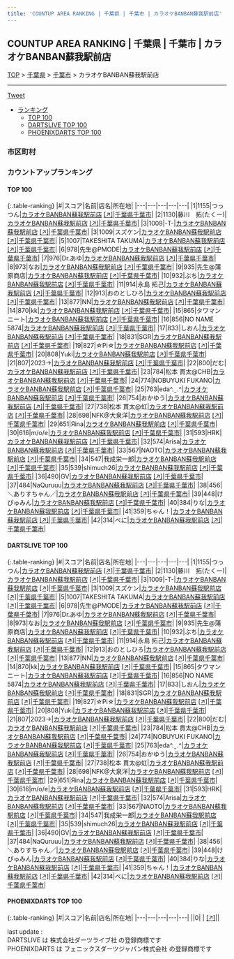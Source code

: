 ```yaml
---
title: 'COUNTUP AREA RANKING | 千葉県 | 千葉市 | カラオケBANBAN蘇我駅前店'
---
```

## COUNTUP AREA RANKING | 千葉県 | 千葉市 | カラオケBANBAN蘇我駅前店

[TOP](/darts/rank/) > [千葉県](/darts/rank/千葉県/) > [千葉市](/darts/rank/千葉県/千葉市/) > カラオケBANBAN蘇我駅前店

___

<a href="https://twitter.com/share?ref_src=twsrc%5Etfw" data-text="COUNTUP AREA RANKING | 千葉県千葉市カラオケBANBAN蘇我駅前店" class="twitter-share-button" data-hashtags="DARTSLIVE,PHOENIXDARTS,darts,ダーツ" data-show-count="false">Tweet</a>

* [ランキング](#カウントアップランキング)
    * [TOP 100](#top-100)
    * [DARTSLIVE TOP 100](#dartslive-top-100)
    * [PHOENIXDARTS TOP 100](#phoenixdarts-top-100)

### 市区町村

<ul>

</ul>

### カウントアップランキング

#### TOP 100



{:.table-ranking}
|#|スコア|名前|店名|所在地|
|---|---|---|---|---|
|1|1155|<span class="rank-name-dl">つっつん</span>|<a href="/darts/rank/shops/3c70e6ab990f79b20d9b047a20a7ba1e.html">カラオケBANBAN蘇我駅前店</a> <a href="https://search.dartslive.com/jp/shop/3c70e6ab990f79b20d9b047a20a7ba1e">[↗]</a>|<a href="/darts/rank/千葉県/千葉市">千葉県千葉市</a>|
|2|1130|<span class="rank-name-dl">藤川　拓(たくー)</span>|<a href="/darts/rank/shops/3c70e6ab990f79b20d9b047a20a7ba1e.html">カラオケBANBAN蘇我駅前店</a> <a href="https://search.dartslive.com/jp/shop/3c70e6ab990f79b20d9b047a20a7ba1e">[↗]</a>|<a href="/darts/rank/千葉県/千葉市">千葉県千葉市</a>|
|3|1009|<span class="rank-name-dl">-T-</span>|<a href="/darts/rank/shops/3c70e6ab990f79b20d9b047a20a7ba1e.html">カラオケBANBAN蘇我駅前店</a> <a href="https://search.dartslive.com/jp/shop/3c70e6ab990f79b20d9b047a20a7ba1e">[↗]</a>|<a href="/darts/rank/千葉県/千葉市">千葉県千葉市</a>|
|3|1009|<span class="rank-name-dl">スズケン</span>|<a href="/darts/rank/shops/3c70e6ab990f79b20d9b047a20a7ba1e.html">カラオケBANBAN蘇我駅前店</a> <a href="https://search.dartslive.com/jp/shop/3c70e6ab990f79b20d9b047a20a7ba1e">[↗]</a>|<a href="/darts/rank/千葉県/千葉市">千葉県千葉市</a>|
|5|1007|<span class="rank-name-dl">TAKESHITA TAKUMA</span>|<a href="/darts/rank/shops/3c70e6ab990f79b20d9b047a20a7ba1e.html">カラオケBANBAN蘇我駅前店</a> <a href="https://search.dartslive.com/jp/shop/3c70e6ab990f79b20d9b047a20a7ba1e">[↗]</a>|<a href="/darts/rank/千葉県/千葉市">千葉県千葉市</a>|
|6|978|<span class="rank-name-dl">先生@PMODE</span>|<a href="/darts/rank/shops/3c70e6ab990f79b20d9b047a20a7ba1e.html">カラオケBANBAN蘇我駅前店</a> <a href="https://search.dartslive.com/jp/shop/3c70e6ab990f79b20d9b047a20a7ba1e">[↗]</a>|<a href="/darts/rank/千葉県/千葉市">千葉県千葉市</a>|
|7|976|<span class="rank-name-dl">Dr.あゆ</span>|<a href="/darts/rank/shops/3c70e6ab990f79b20d9b047a20a7ba1e.html">カラオケBANBAN蘇我駅前店</a> <a href="https://search.dartslive.com/jp/shop/3c70e6ab990f79b20d9b047a20a7ba1e">[↗]</a>|<a href="/darts/rank/千葉県/千葉市">千葉県千葉市</a>|
|8|973|<span class="rank-name-dl">なお</span>|<a href="/darts/rank/shops/3c70e6ab990f79b20d9b047a20a7ba1e.html">カラオケBANBAN蘇我駅前店</a> <a href="https://search.dartslive.com/jp/shop/3c70e6ab990f79b20d9b047a20a7ba1e">[↗]</a>|<a href="/darts/rank/千葉県/千葉市">千葉県千葉市</a>|
|9|935|<span class="rank-name-dl">先生@蒲原商店</span>|<a href="/darts/rank/shops/3c70e6ab990f79b20d9b047a20a7ba1e.html">カラオケBANBAN蘇我駅前店</a> <a href="https://search.dartslive.com/jp/shop/3c70e6ab990f79b20d9b047a20a7ba1e">[↗]</a>|<a href="/darts/rank/千葉県/千葉市">千葉県千葉市</a>|
|10|932|<span class="rank-name-dl">ぶち</span>|<a href="/darts/rank/shops/3c70e6ab990f79b20d9b047a20a7ba1e.html">カラオケBANBAN蘇我駅前店</a> <a href="https://search.dartslive.com/jp/shop/3c70e6ab990f79b20d9b047a20a7ba1e">[↗]</a>|<a href="/darts/rank/千葉県/千葉市">千葉県千葉市</a>|
|11|914|<span class="rank-name-dl">永島 拓己</span>|<a href="/darts/rank/shops/3c70e6ab990f79b20d9b047a20a7ba1e.html">カラオケBANBAN蘇我駅前店</a> <a href="https://search.dartslive.com/jp/shop/3c70e6ab990f79b20d9b047a20a7ba1e">[↗]</a>|<a href="/darts/rank/千葉県/千葉市">千葉県千葉市</a>|
|12|913|<span class="rank-name-dl">おのとしひろ</span>|<a href="/darts/rank/shops/3c70e6ab990f79b20d9b047a20a7ba1e.html">カラオケBANBAN蘇我駅前店</a> <a href="https://search.dartslive.com/jp/shop/3c70e6ab990f79b20d9b047a20a7ba1e">[↗]</a>|<a href="/darts/rank/千葉県/千葉市">千葉県千葉市</a>|
|13|877|<span class="rank-name-dl">NN</span>|<a href="/darts/rank/shops/3c70e6ab990f79b20d9b047a20a7ba1e.html">カラオケBANBAN蘇我駅前店</a> <a href="https://search.dartslive.com/jp/shop/3c70e6ab990f79b20d9b047a20a7ba1e">[↗]</a>|<a href="/darts/rank/千葉県/千葉市">千葉県千葉市</a>|
|14|870|<span class="rank-name-dl">kk</span>|<a href="/darts/rank/shops/3c70e6ab990f79b20d9b047a20a7ba1e.html">カラオケBANBAN蘇我駅前店</a> <a href="https://search.dartslive.com/jp/shop/3c70e6ab990f79b20d9b047a20a7ba1e">[↗]</a>|<a href="/darts/rank/千葉県/千葉市">千葉県千葉市</a>|
|15|865|<span class="rank-name-dl">タワマンニート</span>|<a href="/darts/rank/shops/3c70e6ab990f79b20d9b047a20a7ba1e.html">カラオケBANBAN蘇我駅前店</a> <a href="https://search.dartslive.com/jp/shop/3c70e6ab990f79b20d9b047a20a7ba1e">[↗]</a>|<a href="/darts/rank/千葉県/千葉市">千葉県千葉市</a>|
|16|856|<span class="rank-name-dl">NO NAME 5874</span>|<a href="/darts/rank/shops/3c70e6ab990f79b20d9b047a20a7ba1e.html">カラオケBANBAN蘇我駅前店</a> <a href="https://search.dartslive.com/jp/shop/3c70e6ab990f79b20d9b047a20a7ba1e">[↗]</a>|<a href="/darts/rank/千葉県/千葉市">千葉県千葉市</a>|
|17|833|<span class="rank-name-dl">しおん</span>|<a href="/darts/rank/shops/3c70e6ab990f79b20d9b047a20a7ba1e.html">カラオケBANBAN蘇我駅前店</a> <a href="https://search.dartslive.com/jp/shop/3c70e6ab990f79b20d9b047a20a7ba1e">[↗]</a>|<a href="/darts/rank/千葉県/千葉市">千葉県千葉市</a>|
|18|831|<span class="rank-name-dl">SGR</span>|<a href="/darts/rank/shops/3c70e6ab990f79b20d9b047a20a7ba1e.html">カラオケBANBAN蘇我駅前店</a> <a href="https://search.dartslive.com/jp/shop/3c70e6ab990f79b20d9b047a20a7ba1e">[↗]</a>|<a href="/darts/rank/千葉県/千葉市">千葉県千葉市</a>|
|19|827|<span class="rank-name-dl">☆Pi☆</span>|<a href="/darts/rank/shops/3c70e6ab990f79b20d9b047a20a7ba1e.html">カラオケBANBAN蘇我駅前店</a> <a href="https://search.dartslive.com/jp/shop/3c70e6ab990f79b20d9b047a20a7ba1e">[↗]</a>|<a href="/darts/rank/千葉県/千葉市">千葉県千葉市</a>|
|20|808|<span class="rank-name-dl">Yuki</span>|<a href="/darts/rank/shops/3c70e6ab990f79b20d9b047a20a7ba1e.html">カラオケBANBAN蘇我駅前店</a> <a href="https://search.dartslive.com/jp/shop/3c70e6ab990f79b20d9b047a20a7ba1e">[↗]</a>|<a href="/darts/rank/千葉県/千葉市">千葉県千葉市</a>|
|21|807|<span class="rank-name-dl">2023→</span>|<a href="/darts/rank/shops/3c70e6ab990f79b20d9b047a20a7ba1e.html">カラオケBANBAN蘇我駅前店</a> <a href="https://search.dartslive.com/jp/shop/3c70e6ab990f79b20d9b047a20a7ba1e">[↗]</a>|<a href="/darts/rank/千葉県/千葉市">千葉県千葉市</a>|
|22|800|<span class="rank-name-dl">だむ</span>|<a href="/darts/rank/shops/3c70e6ab990f79b20d9b047a20a7ba1e.html">カラオケBANBAN蘇我駅前店</a> <a href="https://search.dartslive.com/jp/shop/3c70e6ab990f79b20d9b047a20a7ba1e">[↗]</a>|<a href="/darts/rank/千葉県/千葉市">千葉県千葉市</a>|
|23|784|<span class="rank-name-dl">松本 貫太@CHB</span>|<a href="/darts/rank/shops/3c70e6ab990f79b20d9b047a20a7ba1e.html">カラオケBANBAN蘇我駅前店</a> <a href="https://search.dartslive.com/jp/shop/3c70e6ab990f79b20d9b047a20a7ba1e">[↗]</a>|<a href="/darts/rank/千葉県/千葉市">千葉県千葉市</a>|
|24|774|<span class="rank-name-dl">NOBUYUKI FUKANO</span>|<a href="/darts/rank/shops/3c70e6ab990f79b20d9b047a20a7ba1e.html">カラオケBANBAN蘇我駅前店</a> <a href="https://search.dartslive.com/jp/shop/3c70e6ab990f79b20d9b047a20a7ba1e">[↗]</a>|<a href="/darts/rank/千葉県/千葉市">千葉県千葉市</a>|
|25|763|<span class="rank-name-dl">eda^. ̫ .^‪</span>|<a href="/darts/rank/shops/3c70e6ab990f79b20d9b047a20a7ba1e.html">カラオケBANBAN蘇我駅前店</a> <a href="https://search.dartslive.com/jp/shop/3c70e6ab990f79b20d9b047a20a7ba1e">[↗]</a>|<a href="/darts/rank/千葉県/千葉市">千葉県千葉市</a>|
|26|754|<span class="rank-name-dl">おかゆう</span>|<a href="/darts/rank/shops/3c70e6ab990f79b20d9b047a20a7ba1e.html">カラオケBANBAN蘇我駅前店</a> <a href="https://search.dartslive.com/jp/shop/3c70e6ab990f79b20d9b047a20a7ba1e">[↗]</a>|<a href="/darts/rank/千葉県/千葉市">千葉県千葉市</a>|
|27|738|<span class="rank-name-dl">松本 貫太@虹</span>|<a href="/darts/rank/shops/3c70e6ab990f79b20d9b047a20a7ba1e.html">カラオケBANBAN蘇我駅前店</a> <a href="https://search.dartslive.com/jp/shop/3c70e6ab990f79b20d9b047a20a7ba1e">[↗]</a>|<a href="/darts/rank/千葉県/千葉市">千葉県千葉市</a>|
|28|698|<span class="rank-name-dl">NFK@大泉洋</span>|<a href="/darts/rank/shops/3c70e6ab990f79b20d9b047a20a7ba1e.html">カラオケBANBAN蘇我駅前店</a> <a href="https://search.dartslive.com/jp/shop/3c70e6ab990f79b20d9b047a20a7ba1e">[↗]</a>|<a href="/darts/rank/千葉県/千葉市">千葉県千葉市</a>|
|29|651|<span class="rank-name-dl">Яina</span>|<a href="/darts/rank/shops/3c70e6ab990f79b20d9b047a20a7ba1e.html">カラオケBANBAN蘇我駅前店</a> <a href="https://search.dartslive.com/jp/shop/3c70e6ab990f79b20d9b047a20a7ba1e">[↗]</a>|<a href="/darts/rank/千葉県/千葉市">千葉県千葉市</a>|
|30|616|<span class="rank-name-dl">m/o/e</span>|<a href="/darts/rank/shops/3c70e6ab990f79b20d9b047a20a7ba1e.html">カラオケBANBAN蘇我駅前店</a> <a href="https://search.dartslive.com/jp/shop/3c70e6ab990f79b20d9b047a20a7ba1e">[↗]</a>|<a href="/darts/rank/千葉県/千葉市">千葉県千葉市</a>|
|31|593|<span class="rank-name-dl">HRK</span>|<a href="/darts/rank/shops/3c70e6ab990f79b20d9b047a20a7ba1e.html">カラオケBANBAN蘇我駅前店</a> <a href="https://search.dartslive.com/jp/shop/3c70e6ab990f79b20d9b047a20a7ba1e">[↗]</a>|<a href="/darts/rank/千葉県/千葉市">千葉県千葉市</a>|
|32|574|<span class="rank-name-dl">Arisa</span>|<a href="/darts/rank/shops/3c70e6ab990f79b20d9b047a20a7ba1e.html">カラオケBANBAN蘇我駅前店</a> <a href="https://search.dartslive.com/jp/shop/3c70e6ab990f79b20d9b047a20a7ba1e">[↗]</a>|<a href="/darts/rank/千葉県/千葉市">千葉県千葉市</a>|
|33|567|<span class="rank-name-dl">NAOTO</span>|<a href="/darts/rank/shops/3c70e6ab990f79b20d9b047a20a7ba1e.html">カラオケBANBAN蘇我駅前店</a> <a href="https://search.dartslive.com/jp/shop/3c70e6ab990f79b20d9b047a20a7ba1e">[↗]</a>|<a href="/darts/rank/千葉県/千葉市">千葉県千葉市</a>|
|34|547|<span class="rank-name-dl">我成栄一郎</span>|<a href="/darts/rank/shops/3c70e6ab990f79b20d9b047a20a7ba1e.html">カラオケBANBAN蘇我駅前店</a> <a href="https://search.dartslive.com/jp/shop/3c70e6ab990f79b20d9b047a20a7ba1e">[↗]</a>|<a href="/darts/rank/千葉県/千葉市">千葉県千葉市</a>|
|35|539|<span class="rank-name-dl">shimuch26</span>|<a href="/darts/rank/shops/3c70e6ab990f79b20d9b047a20a7ba1e.html">カラオケBANBAN蘇我駅前店</a> <a href="https://search.dartslive.com/jp/shop/3c70e6ab990f79b20d9b047a20a7ba1e">[↗]</a>|<a href="/darts/rank/千葉県/千葉市">千葉県千葉市</a>|
|36|490|<span class="rank-name-dl">GV</span>|<a href="/darts/rank/shops/3c70e6ab990f79b20d9b047a20a7ba1e.html">カラオケBANBAN蘇我駅前店</a> <a href="https://search.dartslive.com/jp/shop/3c70e6ab990f79b20d9b047a20a7ba1e">[↗]</a>|<a href="/darts/rank/千葉県/千葉市">千葉県千葉市</a>|
|37|484|<span class="rank-name-dl">NaQuruuu</span>|<a href="/darts/rank/shops/3c70e6ab990f79b20d9b047a20a7ba1e.html">カラオケBANBAN蘇我駅前店</a> <a href="https://search.dartslive.com/jp/shop/3c70e6ab990f79b20d9b047a20a7ba1e">[↗]</a>|<a href="/darts/rank/千葉県/千葉市">千葉県千葉市</a>|
|38|456|<span class="rank-name-dl">＼ありすちゃん／</span>|<a href="/darts/rank/shops/3c70e6ab990f79b20d9b047a20a7ba1e.html">カラオケBANBAN蘇我駅前店</a> <a href="https://search.dartslive.com/jp/shop/3c70e6ab990f79b20d9b047a20a7ba1e">[↗]</a>|<a href="/darts/rank/千葉県/千葉市">千葉県千葉市</a>|
|39|448|<span class="rank-name-dl">けぴゅみん</span>|<a href="/darts/rank/shops/3c70e6ab990f79b20d9b047a20a7ba1e.html">カラオケBANBAN蘇我駅前店</a> <a href="https://search.dartslive.com/jp/shop/3c70e6ab990f79b20d9b047a20a7ba1e">[↗]</a>|<a href="/darts/rank/千葉県/千葉市">千葉県千葉市</a>|
|40|384|<span class="rank-name-dl">りな</span>|<a href="/darts/rank/shops/3c70e6ab990f79b20d9b047a20a7ba1e.html">カラオケBANBAN蘇我駅前店</a> <a href="https://search.dartslive.com/jp/shop/3c70e6ab990f79b20d9b047a20a7ba1e">[↗]</a>|<a href="/darts/rank/千葉県/千葉市">千葉県千葉市</a>|
|41|359|<span class="rank-name-dl">ちゃん！</span>|<a href="/darts/rank/shops/3c70e6ab990f79b20d9b047a20a7ba1e.html">カラオケBANBAN蘇我駅前店</a> <a href="https://search.dartslive.com/jp/shop/3c70e6ab990f79b20d9b047a20a7ba1e">[↗]</a>|<a href="/darts/rank/千葉県/千葉市">千葉県千葉市</a>|
|42|314|<span class="rank-name-dl">べに</span>|<a href="/darts/rank/shops/3c70e6ab990f79b20d9b047a20a7ba1e.html">カラオケBANBAN蘇我駅前店</a> <a href="https://search.dartslive.com/jp/shop/3c70e6ab990f79b20d9b047a20a7ba1e">[↗]</a>|<a href="/darts/rank/千葉県/千葉市">千葉県千葉市</a>|


#### DARTSLIVE TOP 100



{:.table-ranking}
|#|スコア|名前|店名|所在地|
|---|---|---|---|---|
|1|1155|<span class="rank-name-dl">つっつん</span>|<a href="/darts/rank/shops/3c70e6ab990f79b20d9b047a20a7ba1e.html">カラオケBANBAN蘇我駅前店</a> <a href="https://search.dartslive.com/jp/shop/3c70e6ab990f79b20d9b047a20a7ba1e">[↗]</a>|<a href="/darts/rank/千葉県/千葉市">千葉県千葉市</a>|
|2|1130|<span class="rank-name-dl">藤川　拓(たくー)</span>|<a href="/darts/rank/shops/3c70e6ab990f79b20d9b047a20a7ba1e.html">カラオケBANBAN蘇我駅前店</a> <a href="https://search.dartslive.com/jp/shop/3c70e6ab990f79b20d9b047a20a7ba1e">[↗]</a>|<a href="/darts/rank/千葉県/千葉市">千葉県千葉市</a>|
|3|1009|<span class="rank-name-dl">-T-</span>|<a href="/darts/rank/shops/3c70e6ab990f79b20d9b047a20a7ba1e.html">カラオケBANBAN蘇我駅前店</a> <a href="https://search.dartslive.com/jp/shop/3c70e6ab990f79b20d9b047a20a7ba1e">[↗]</a>|<a href="/darts/rank/千葉県/千葉市">千葉県千葉市</a>|
|3|1009|<span class="rank-name-dl">スズケン</span>|<a href="/darts/rank/shops/3c70e6ab990f79b20d9b047a20a7ba1e.html">カラオケBANBAN蘇我駅前店</a> <a href="https://search.dartslive.com/jp/shop/3c70e6ab990f79b20d9b047a20a7ba1e">[↗]</a>|<a href="/darts/rank/千葉県/千葉市">千葉県千葉市</a>|
|5|1007|<span class="rank-name-dl">TAKESHITA TAKUMA</span>|<a href="/darts/rank/shops/3c70e6ab990f79b20d9b047a20a7ba1e.html">カラオケBANBAN蘇我駅前店</a> <a href="https://search.dartslive.com/jp/shop/3c70e6ab990f79b20d9b047a20a7ba1e">[↗]</a>|<a href="/darts/rank/千葉県/千葉市">千葉県千葉市</a>|
|6|978|<span class="rank-name-dl">先生@PMODE</span>|<a href="/darts/rank/shops/3c70e6ab990f79b20d9b047a20a7ba1e.html">カラオケBANBAN蘇我駅前店</a> <a href="https://search.dartslive.com/jp/shop/3c70e6ab990f79b20d9b047a20a7ba1e">[↗]</a>|<a href="/darts/rank/千葉県/千葉市">千葉県千葉市</a>|
|7|976|<span class="rank-name-dl">Dr.あゆ</span>|<a href="/darts/rank/shops/3c70e6ab990f79b20d9b047a20a7ba1e.html">カラオケBANBAN蘇我駅前店</a> <a href="https://search.dartslive.com/jp/shop/3c70e6ab990f79b20d9b047a20a7ba1e">[↗]</a>|<a href="/darts/rank/千葉県/千葉市">千葉県千葉市</a>|
|8|973|<span class="rank-name-dl">なお</span>|<a href="/darts/rank/shops/3c70e6ab990f79b20d9b047a20a7ba1e.html">カラオケBANBAN蘇我駅前店</a> <a href="https://search.dartslive.com/jp/shop/3c70e6ab990f79b20d9b047a20a7ba1e">[↗]</a>|<a href="/darts/rank/千葉県/千葉市">千葉県千葉市</a>|
|9|935|<span class="rank-name-dl">先生@蒲原商店</span>|<a href="/darts/rank/shops/3c70e6ab990f79b20d9b047a20a7ba1e.html">カラオケBANBAN蘇我駅前店</a> <a href="https://search.dartslive.com/jp/shop/3c70e6ab990f79b20d9b047a20a7ba1e">[↗]</a>|<a href="/darts/rank/千葉県/千葉市">千葉県千葉市</a>|
|10|932|<span class="rank-name-dl">ぶち</span>|<a href="/darts/rank/shops/3c70e6ab990f79b20d9b047a20a7ba1e.html">カラオケBANBAN蘇我駅前店</a> <a href="https://search.dartslive.com/jp/shop/3c70e6ab990f79b20d9b047a20a7ba1e">[↗]</a>|<a href="/darts/rank/千葉県/千葉市">千葉県千葉市</a>|
|11|914|<span class="rank-name-dl">永島 拓己</span>|<a href="/darts/rank/shops/3c70e6ab990f79b20d9b047a20a7ba1e.html">カラオケBANBAN蘇我駅前店</a> <a href="https://search.dartslive.com/jp/shop/3c70e6ab990f79b20d9b047a20a7ba1e">[↗]</a>|<a href="/darts/rank/千葉県/千葉市">千葉県千葉市</a>|
|12|913|<span class="rank-name-dl">おのとしひろ</span>|<a href="/darts/rank/shops/3c70e6ab990f79b20d9b047a20a7ba1e.html">カラオケBANBAN蘇我駅前店</a> <a href="https://search.dartslive.com/jp/shop/3c70e6ab990f79b20d9b047a20a7ba1e">[↗]</a>|<a href="/darts/rank/千葉県/千葉市">千葉県千葉市</a>|
|13|877|<span class="rank-name-dl">NN</span>|<a href="/darts/rank/shops/3c70e6ab990f79b20d9b047a20a7ba1e.html">カラオケBANBAN蘇我駅前店</a> <a href="https://search.dartslive.com/jp/shop/3c70e6ab990f79b20d9b047a20a7ba1e">[↗]</a>|<a href="/darts/rank/千葉県/千葉市">千葉県千葉市</a>|
|14|870|<span class="rank-name-dl">kk</span>|<a href="/darts/rank/shops/3c70e6ab990f79b20d9b047a20a7ba1e.html">カラオケBANBAN蘇我駅前店</a> <a href="https://search.dartslive.com/jp/shop/3c70e6ab990f79b20d9b047a20a7ba1e">[↗]</a>|<a href="/darts/rank/千葉県/千葉市">千葉県千葉市</a>|
|15|865|<span class="rank-name-dl">タワマンニート</span>|<a href="/darts/rank/shops/3c70e6ab990f79b20d9b047a20a7ba1e.html">カラオケBANBAN蘇我駅前店</a> <a href="https://search.dartslive.com/jp/shop/3c70e6ab990f79b20d9b047a20a7ba1e">[↗]</a>|<a href="/darts/rank/千葉県/千葉市">千葉県千葉市</a>|
|16|856|<span class="rank-name-dl">NO NAME 5874</span>|<a href="/darts/rank/shops/3c70e6ab990f79b20d9b047a20a7ba1e.html">カラオケBANBAN蘇我駅前店</a> <a href="https://search.dartslive.com/jp/shop/3c70e6ab990f79b20d9b047a20a7ba1e">[↗]</a>|<a href="/darts/rank/千葉県/千葉市">千葉県千葉市</a>|
|17|833|<span class="rank-name-dl">しおん</span>|<a href="/darts/rank/shops/3c70e6ab990f79b20d9b047a20a7ba1e.html">カラオケBANBAN蘇我駅前店</a> <a href="https://search.dartslive.com/jp/shop/3c70e6ab990f79b20d9b047a20a7ba1e">[↗]</a>|<a href="/darts/rank/千葉県/千葉市">千葉県千葉市</a>|
|18|831|<span class="rank-name-dl">SGR</span>|<a href="/darts/rank/shops/3c70e6ab990f79b20d9b047a20a7ba1e.html">カラオケBANBAN蘇我駅前店</a> <a href="https://search.dartslive.com/jp/shop/3c70e6ab990f79b20d9b047a20a7ba1e">[↗]</a>|<a href="/darts/rank/千葉県/千葉市">千葉県千葉市</a>|
|19|827|<span class="rank-name-dl">☆Pi☆</span>|<a href="/darts/rank/shops/3c70e6ab990f79b20d9b047a20a7ba1e.html">カラオケBANBAN蘇我駅前店</a> <a href="https://search.dartslive.com/jp/shop/3c70e6ab990f79b20d9b047a20a7ba1e">[↗]</a>|<a href="/darts/rank/千葉県/千葉市">千葉県千葉市</a>|
|20|808|<span class="rank-name-dl">Yuki</span>|<a href="/darts/rank/shops/3c70e6ab990f79b20d9b047a20a7ba1e.html">カラオケBANBAN蘇我駅前店</a> <a href="https://search.dartslive.com/jp/shop/3c70e6ab990f79b20d9b047a20a7ba1e">[↗]</a>|<a href="/darts/rank/千葉県/千葉市">千葉県千葉市</a>|
|21|807|<span class="rank-name-dl">2023→</span>|<a href="/darts/rank/shops/3c70e6ab990f79b20d9b047a20a7ba1e.html">カラオケBANBAN蘇我駅前店</a> <a href="https://search.dartslive.com/jp/shop/3c70e6ab990f79b20d9b047a20a7ba1e">[↗]</a>|<a href="/darts/rank/千葉県/千葉市">千葉県千葉市</a>|
|22|800|<span class="rank-name-dl">だむ</span>|<a href="/darts/rank/shops/3c70e6ab990f79b20d9b047a20a7ba1e.html">カラオケBANBAN蘇我駅前店</a> <a href="https://search.dartslive.com/jp/shop/3c70e6ab990f79b20d9b047a20a7ba1e">[↗]</a>|<a href="/darts/rank/千葉県/千葉市">千葉県千葉市</a>|
|23|784|<span class="rank-name-dl">松本 貫太@CHB</span>|<a href="/darts/rank/shops/3c70e6ab990f79b20d9b047a20a7ba1e.html">カラオケBANBAN蘇我駅前店</a> <a href="https://search.dartslive.com/jp/shop/3c70e6ab990f79b20d9b047a20a7ba1e">[↗]</a>|<a href="/darts/rank/千葉県/千葉市">千葉県千葉市</a>|
|24|774|<span class="rank-name-dl">NOBUYUKI FUKANO</span>|<a href="/darts/rank/shops/3c70e6ab990f79b20d9b047a20a7ba1e.html">カラオケBANBAN蘇我駅前店</a> <a href="https://search.dartslive.com/jp/shop/3c70e6ab990f79b20d9b047a20a7ba1e">[↗]</a>|<a href="/darts/rank/千葉県/千葉市">千葉県千葉市</a>|
|25|763|<span class="rank-name-dl">eda^. ̫ .^‪</span>|<a href="/darts/rank/shops/3c70e6ab990f79b20d9b047a20a7ba1e.html">カラオケBANBAN蘇我駅前店</a> <a href="https://search.dartslive.com/jp/shop/3c70e6ab990f79b20d9b047a20a7ba1e">[↗]</a>|<a href="/darts/rank/千葉県/千葉市">千葉県千葉市</a>|
|26|754|<span class="rank-name-dl">おかゆう</span>|<a href="/darts/rank/shops/3c70e6ab990f79b20d9b047a20a7ba1e.html">カラオケBANBAN蘇我駅前店</a> <a href="https://search.dartslive.com/jp/shop/3c70e6ab990f79b20d9b047a20a7ba1e">[↗]</a>|<a href="/darts/rank/千葉県/千葉市">千葉県千葉市</a>|
|27|738|<span class="rank-name-dl">松本 貫太@虹</span>|<a href="/darts/rank/shops/3c70e6ab990f79b20d9b047a20a7ba1e.html">カラオケBANBAN蘇我駅前店</a> <a href="https://search.dartslive.com/jp/shop/3c70e6ab990f79b20d9b047a20a7ba1e">[↗]</a>|<a href="/darts/rank/千葉県/千葉市">千葉県千葉市</a>|
|28|698|<span class="rank-name-dl">NFK@大泉洋</span>|<a href="/darts/rank/shops/3c70e6ab990f79b20d9b047a20a7ba1e.html">カラオケBANBAN蘇我駅前店</a> <a href="https://search.dartslive.com/jp/shop/3c70e6ab990f79b20d9b047a20a7ba1e">[↗]</a>|<a href="/darts/rank/千葉県/千葉市">千葉県千葉市</a>|
|29|651|<span class="rank-name-dl">Яina</span>|<a href="/darts/rank/shops/3c70e6ab990f79b20d9b047a20a7ba1e.html">カラオケBANBAN蘇我駅前店</a> <a href="https://search.dartslive.com/jp/shop/3c70e6ab990f79b20d9b047a20a7ba1e">[↗]</a>|<a href="/darts/rank/千葉県/千葉市">千葉県千葉市</a>|
|30|616|<span class="rank-name-dl">m/o/e</span>|<a href="/darts/rank/shops/3c70e6ab990f79b20d9b047a20a7ba1e.html">カラオケBANBAN蘇我駅前店</a> <a href="https://search.dartslive.com/jp/shop/3c70e6ab990f79b20d9b047a20a7ba1e">[↗]</a>|<a href="/darts/rank/千葉県/千葉市">千葉県千葉市</a>|
|31|593|<span class="rank-name-dl">HRK</span>|<a href="/darts/rank/shops/3c70e6ab990f79b20d9b047a20a7ba1e.html">カラオケBANBAN蘇我駅前店</a> <a href="https://search.dartslive.com/jp/shop/3c70e6ab990f79b20d9b047a20a7ba1e">[↗]</a>|<a href="/darts/rank/千葉県/千葉市">千葉県千葉市</a>|
|32|574|<span class="rank-name-dl">Arisa</span>|<a href="/darts/rank/shops/3c70e6ab990f79b20d9b047a20a7ba1e.html">カラオケBANBAN蘇我駅前店</a> <a href="https://search.dartslive.com/jp/shop/3c70e6ab990f79b20d9b047a20a7ba1e">[↗]</a>|<a href="/darts/rank/千葉県/千葉市">千葉県千葉市</a>|
|33|567|<span class="rank-name-dl">NAOTO</span>|<a href="/darts/rank/shops/3c70e6ab990f79b20d9b047a20a7ba1e.html">カラオケBANBAN蘇我駅前店</a> <a href="https://search.dartslive.com/jp/shop/3c70e6ab990f79b20d9b047a20a7ba1e">[↗]</a>|<a href="/darts/rank/千葉県/千葉市">千葉県千葉市</a>|
|34|547|<span class="rank-name-dl">我成栄一郎</span>|<a href="/darts/rank/shops/3c70e6ab990f79b20d9b047a20a7ba1e.html">カラオケBANBAN蘇我駅前店</a> <a href="https://search.dartslive.com/jp/shop/3c70e6ab990f79b20d9b047a20a7ba1e">[↗]</a>|<a href="/darts/rank/千葉県/千葉市">千葉県千葉市</a>|
|35|539|<span class="rank-name-dl">shimuch26</span>|<a href="/darts/rank/shops/3c70e6ab990f79b20d9b047a20a7ba1e.html">カラオケBANBAN蘇我駅前店</a> <a href="https://search.dartslive.com/jp/shop/3c70e6ab990f79b20d9b047a20a7ba1e">[↗]</a>|<a href="/darts/rank/千葉県/千葉市">千葉県千葉市</a>|
|36|490|<span class="rank-name-dl">GV</span>|<a href="/darts/rank/shops/3c70e6ab990f79b20d9b047a20a7ba1e.html">カラオケBANBAN蘇我駅前店</a> <a href="https://search.dartslive.com/jp/shop/3c70e6ab990f79b20d9b047a20a7ba1e">[↗]</a>|<a href="/darts/rank/千葉県/千葉市">千葉県千葉市</a>|
|37|484|<span class="rank-name-dl">NaQuruuu</span>|<a href="/darts/rank/shops/3c70e6ab990f79b20d9b047a20a7ba1e.html">カラオケBANBAN蘇我駅前店</a> <a href="https://search.dartslive.com/jp/shop/3c70e6ab990f79b20d9b047a20a7ba1e">[↗]</a>|<a href="/darts/rank/千葉県/千葉市">千葉県千葉市</a>|
|38|456|<span class="rank-name-dl">＼ありすちゃん／</span>|<a href="/darts/rank/shops/3c70e6ab990f79b20d9b047a20a7ba1e.html">カラオケBANBAN蘇我駅前店</a> <a href="https://search.dartslive.com/jp/shop/3c70e6ab990f79b20d9b047a20a7ba1e">[↗]</a>|<a href="/darts/rank/千葉県/千葉市">千葉県千葉市</a>|
|39|448|<span class="rank-name-dl">けぴゅみん</span>|<a href="/darts/rank/shops/3c70e6ab990f79b20d9b047a20a7ba1e.html">カラオケBANBAN蘇我駅前店</a> <a href="https://search.dartslive.com/jp/shop/3c70e6ab990f79b20d9b047a20a7ba1e">[↗]</a>|<a href="/darts/rank/千葉県/千葉市">千葉県千葉市</a>|
|40|384|<span class="rank-name-dl">りな</span>|<a href="/darts/rank/shops/3c70e6ab990f79b20d9b047a20a7ba1e.html">カラオケBANBAN蘇我駅前店</a> <a href="https://search.dartslive.com/jp/shop/3c70e6ab990f79b20d9b047a20a7ba1e">[↗]</a>|<a href="/darts/rank/千葉県/千葉市">千葉県千葉市</a>|
|41|359|<span class="rank-name-dl">ちゃん！</span>|<a href="/darts/rank/shops/3c70e6ab990f79b20d9b047a20a7ba1e.html">カラオケBANBAN蘇我駅前店</a> <a href="https://search.dartslive.com/jp/shop/3c70e6ab990f79b20d9b047a20a7ba1e">[↗]</a>|<a href="/darts/rank/千葉県/千葉市">千葉県千葉市</a>|
|42|314|<span class="rank-name-dl">べに</span>|<a href="/darts/rank/shops/3c70e6ab990f79b20d9b047a20a7ba1e.html">カラオケBANBAN蘇我駅前店</a> <a href="https://search.dartslive.com/jp/shop/3c70e6ab990f79b20d9b047a20a7ba1e">[↗]</a>|<a href="/darts/rank/千葉県/千葉市">千葉県千葉市</a>|


#### PHOENIXDARTS TOP 100



{:.table-ranking}
|#|スコア|名前|店名|所在地|
|---|---|---|---|---|
||0|<span class="rank-name-dl"> </span>|<a href="/darts/rank/shops/.html"></a> <a href="">[↗]</a>|<a href="/darts/rank//"></a>|


<div class="footer border-top border-gray-light mt-5 pt-3 text-right text-gray">
    last update : <span style="font-weight: italic" id="foot_last_modified"></span><br />
    DARTSLIVE は 株式会社ダーツライブ社 の登録商標です<br />
    PHOENIXDARTS は フェニックスダーツジャパン株式会社 の登録商標です<br />
</div>

<script src="https://cdnjs.cloudflare.com/ajax/libs/jquery.tablesorter/2.31.3/js/jquery.tablesorter.min.js" integrity="sha512-qzgd5cYSZcosqpzpn7zF2ZId8f/8CHmFKZ8j7mU4OUXTNRd5g+ZHBPsgKEwoqxCtdQvExE5LprwwPAgoicguNg==" crossorigin="anonymous" referrerpolicy="no-referrer"></script>
<link rel="stylesheet" href="https://cdnjs.cloudflare.com/ajax/libs/jquery.tablesorter/2.31.3/css/theme.default.min.css" integrity="sha512-wghhOJkjQX0Lh3NSWvNKeZ0ZpNn+SPVXX1Qyc9OCaogADktxrBiBdKGDoqVUOyhStvMBmJQ8ZdMHiR3wuEq8+w==" crossorigin="anonymous" referrerpolicy="no-referrer" />
<script>
$(function() {
    $(".table-ranking").tablesorter({sortList:[[0, 0]]});
    $("#foot_last_modified").text(formatDate(new Date(document.lastModified), 'yyyy-MM-dd HH:mm:ss'));
});
</script>

<script async src="https://platform.twitter.com/widgets.js" charset="utf-8"></script>